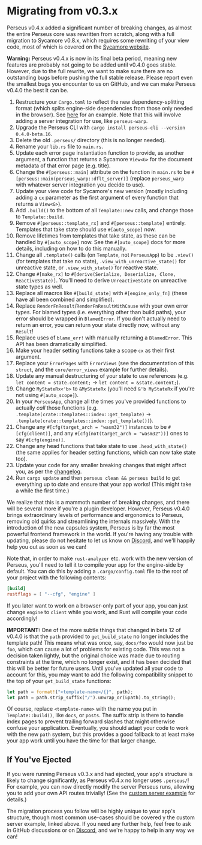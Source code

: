 # Migrating from v0.3.x

Perseus v0.4.x added a significant number of breaking changes, as almost the entire Perseus core was rewritten from scratch, along with a full migration to Sycamore v0.8.x, which requires some rewriting of your view code, most of which is covered on the [Sycamore website](https://sycamore-rs.netlify.app).

**Warning:** Perseus v0.4.x is now in its final beta period, meaning new features are probably not going to be added until v0.4.0 goes stable. However, due to the full rewrite, we want to make sure there are no outstanding bugs before pushing the full stable release. Please report even the smallest bugs you encounter to us on GitHub, and we can make Perseus v0.4.0 the best it can be.

1. Restructure your `Cargo.toml` to reflect the new dependency-splitting format (which splits engine-side dependencies from those only needed in the browser). See [here](https://github.com/framesurge/perseus/tree/main/examples/core/basic/Cargo.toml) for an example. Note that this will involve adding a server integration for use, like `perseus-warp`.
2. Upgrade the Perseus CLI with `cargo install perseus-cli --version 0.4.0-beta.16`.
3. Delete the old `.perseus/` directory (this is no longer needed).
4. Rename your `lib.rs` file to `main.rs`.
5. Update each error page instantiation function to provide, as another argument, a function that returns a Sycamore `View<G>` for the document metadata of that error page (e.g. title).
6. Change the `#[perseus::main]` attribute on the function in `main.rs` to be `#[perseus::main(perseus_warp::dflt_server)]` (replace `perseus_warp` with whatever server integration you decide to use).
7. Update your view code for Sycamore's new version (mostly including adding a `cx` parameter as the first argument of every function that returns a `View<G>`).
8. Add `.build()` to the bottom of all `Template::new` calls, and change those to `Template::build`.
9. Remove `#[perseus::template_rx]` and `#[perseus::template]` entirely. Templates that take state should use `#[auto_scope]` now.
10. Remove lifetimes from templates that take state, as these can be handled by `#[auto_scope]` now. See the `#[auto_scope]` docs for more details, including on how to do this manually.
11. Change all `.template()` calls (on `Template`, not `PerseusApp`) to be `.view()` (for templates that take no state), `.view_with_unreactive_state()` for unreactive state, or `.view_with_state()` for reactive state.
12. Change `#[make_rx]` to `#[derive(Serialize, Deserialize, Clone, ReactiveState)]`. You'll need to derive `UnreactiveState` on unreactive state types as well.
13. Replace all macros like `#[build_state]` with `#[engine_only_fn]` (these have all been combined and simplified).
14. Replace `RenderFnResult`/`RenderFnResultWithCause` with your own error types. For blamed types (i.e. everything other than build paths), your error should be wrapped in `BlamedError`. If you don't actually need to return an error, you can return your state directly now, without any `Result`!
15. Replace uses of `blame_err!` with manually returning a `BlamedError`. This API has been dramatically simplified.
16. Make your header setting functions take a scope `cx` as their first argument.
17. Replace your `ErrorPages` with `ErrorViews` (see the documentation of this `struct`, and the `core/error_views` example for further details).
18. Update any manual destructuring of your state to use references (e.g. `let content = state.content;` -> `let content = &state.content;`).
19. Change `MyStateRx<'b>` to `&MyStateRx` (you'll need `&'b MyStateRx` if you're not using `#[auto_scope]`).
20. In your `PerseusApp`, change all the times you've provided functions to actually *call* those functions (e.g. `.template(crate::templates::index::get_template)` -> `.template(crate::templates::index::get_template())`).
21. Change any `#[cfg(target_arch = "wasm32")]` instances to be `#[cfg(client)]`, and any `#[cfg(not(target_arch = "wasm32"))]` ones to say `#[cfg(engine)]`.
22. Change any head functions that take state to use `.head_with_state()` (the same applies for header setting functions, which can now take state too).
23. Update your code for any smaller breaking changes that might affect you, as per the [changelog](https://github.com/framesurge/perseus/blob/main/CHANGELOG.md).
24. Run `cargo update` and then `perseus clean && perseus build` to get everything up to date and ensure that your app works! (This might take a while the first time.)

We realize that this is a mammoth number of breaking changes, and there will be several more if you're a plugin developer. However, Perseus v0.4.0 brings extraordinary levels of performance and ergonomics to Perseus, removing old quirks and streamlining the internals massively. With the introduction of the new capsules system, Perseus is by far the most powerful frontend framework in the world. If you're having any trouble with updating, please do not hesitate to let us know on [Discord](https://discord.com/invite/GNqWYWNTdp), and we'll happily help you out as soon as we can!

Note that, in order to make `rust-analyzer` etc. work with the new version of Perseus, you'll need to tell it to compile your app for the engine-side by default. You can do this by adding a `.cargo/config.toml` file to the root of your project with the following contents:

```toml
[build]
rustflags = [ "--cfg", "engine" ]
```

If you later want to work on a browser-only part of your app, you can just change `engine` to `client` while you work, and Rust will compile your code accordingly!

**IMPORTANT:** One of the more subtle things that changed in beta 12 of v0.4.0 is that the `path` provided to `get_build_state` no longer includes the template path! This means what was once, say, `docs/foo` would now just be `foo`, which can cause a lot of problems for existing code. This was not a decision taken lightly, but the original choice was made due to routing constraints at the time, which no longer exist, and it has been decided that this will be better for future users. Until you've updated all your code to account for this, you may want to add the following compatibility snippet to the top of your `get_build_state` functions:

```rust
let path = format!("<template-name>/{}", path);
let path = path.strip_suffix("/").unwrap_or(&path).to_string();
```

Of course, replace `<template-name>` with the name you put in `Template::build()`, like `docs`, or `posts`. The suffix strip is there to handle index pages to prevent trailing forward slashes that might otherwise confuse your application. Eventually, you should adapt your code to work with the new `path` system, but this provides a good fallback to at least make your app work until you have the time for that larger change.

## If You've Ejected

If you were running Perseus v0.3.x and had ejected, your app's structure is likely to change significantly, as Perseus v0.4.x no longer uses `.perseus/`! For example, you can now directly modify the server Perseus runs, allowing you to add your own API routes trivially! (See the [custom server example](https://github.com/framesurge/tree/main/examples/core/custom_server) for details.)

The migration process you follow will be highly unique to your app's structure, though most common use-cases should be covered y the custom server example, linked above. If you need any further help, feel free to ask in GitHub discussions or on [Discord](https://discord.com/invite/GNqWYWNTdp), and we're happy to help in any way we can!
